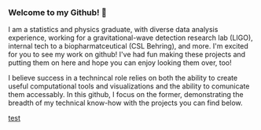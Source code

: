 ### Welcome to my Github! 👋

I am a statistics and physics graduate, with diverse data analysis experience, working for a gravitational-wave detection research lab (LIGO), internal tech to a biopharmatceutical (CSL Behring), and more. I'm excited for you to see my work on github! I've had fun making these projects and putting them on here and hope you can enjoy looking them over, too!

I believe success in a technincal role relies on both the ability to create useful computational tools and visualizations and the ability to comunicate them accessably. In this github, I focus on the former, demonstrating the breadth of my technical know-how with the projects you can find below. 

[test](https://devcracker.medium.com/how-to-add-a-link-or-hyperlink-in-readme-md-file-68752bb6499e)


<!--
**dominicholcomb/dominicholcomb** is a ✨ _special_ ✨ repository because its `README.md` (this file) appears on your GitHub profile.

Here are some ideas to get you started:

- 🔭 I’m currently working on ...
- 🌱 I’m currently learning ...
- 👯 I’m looking to collaborate on ...
- 🤔 I’m looking for help with ...
- 💬 Ask me about ...
- 📫 How to reach me: ...
- 😄 Pronouns: ...
- ⚡ Fun fact: ...
-->
